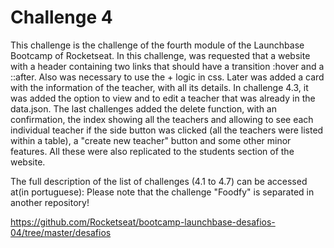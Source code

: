 # Challenge 4
This challenge is the challenge of the fourth module of the Launchbase Bootcamp of Rocketseat. In this challenge, was requested that a website with a header containing two links that should have a transition :hover and a ::after. Also was necessary to use the + logic in css.
Later was added a card with the information of the teacher, with all its details.
In challenge 4.3, it was added the option to view and to edit a teacher that was already in the data.json.
The last challenges added the delete function, with an confirmation, the index showing all the teachers and allowing to see each individual teacher if the side button was clicked (all the teachers were listed within a table), a "create new teacher" button and some other minor features.
All these were also replicated to the students section of the website.

The full description of the list of challenges (4.1 to 4.7) can be accessed at(in portuguese):
Please note that the challenge "Foodfy" is separated in another repository!

https://github.com/Rocketseat/bootcamp-launchbase-desafios-04/tree/master/desafios
